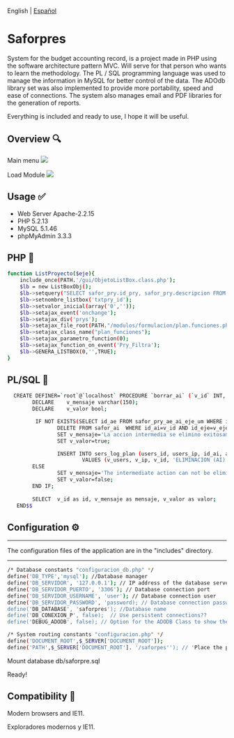 English | [Español](./README.es-US.md)


# Saforpres
System for the budget accounting record, is a project made in PHP using the software architecture pattern MVC. Will serve for that person who wants to learn the methodology. The PL / SQL programming language was used to manage the information in MySQL for better control of the data. The ADOdb library set was also implemented to provide more portability, speed and ease of connections. The system also manages email and PDF libraries for the generation of reports.

Everything is included and ready to use, I hope it will be useful.

## Overview :mag:
Main menu
![](https://raw.githubusercontent.com/delfinworks/saforpres/master/images/saforpre1.jpg)

Load Module
![](https://raw.githubusercontent.com/delfinworks/saforpres/master/images/saforpre2.jpg)

## Usage :white_check_mark:
- Web Server Apache-2.2.15
- PHP 5.2.13
- MySQL 5.1.46
- phpMyAdmin 3.3.3 

## PHP :eyes:
```bash
function ListProyecto($eje){				
	include_once(PATH.'/gui/ObjetoListBox.class.php');
	$lb = new ListBoxObj();
	$lb->setquery("SELECT safor_pry.id_pry, safor_pry.descripcion FROM safor_pry WHERE (safor_pry.id_eje=".$eje.") ORDER BY safor_pry.id_pry");
	$lb->setnombre_listbox('txtpry_id');
	$lb->setvalor_inicial(array('0',''));
	$lb->setajax_event('onchange');
	$lb->setajax_div('prys');
	$lb->setajax_file_root(PATH."/modulos/formulacion/plan.funciones.php");
	$lb->setajax_class_name("plan_funciones");
	$lb->setajax_parametro_function(0);
	$lb->setajax_function_on_event('Pry_Filtra');
	$lb->GENERA_LISTBOX(0,'',TRUE);				
}
```

## PL/SQL :eyes:
```bash
  CREATE DEFINER=`root`@`localhost` PROCEDURE `borrar_ai` (`v_id` INT, `v_eje` INT, `v_users` VARCHAR(15), `v_ip` VARCHAR(20))  BEGIN
        DECLARE    v_mensaje varchar(150);
        DECLARE    v_valor bool;

         IF NOT EXISTS(SELECT id_ae FROM safor_pry_ae_ai_eje_um WHERE id_ai=v_id AND id_eje=v_eje) THEN
                DELETE FROM safor_ai  WHERE id_ai=v_id AND id_eje=v_eje;
                SET v_mensaje='La accion intermedia se elimino exitosamente. ';
                SET v_valor=true;

                INSERT INTO sers_log_plan (users_id, users_ip, id_ai, accion, id_eje)
                        VALUES (v_users, v_ip, v_id, 'ELIMINACION (AI)', v_eje);
        ELSE
                SET v_mensaje='The intermediate action can not be eliminated, there are units of measure associated with it';
                SET v_valor=false;
        END IF;
        
        SELECT  v_id as id, v_mensaje as mensaje, v_valor as valor;
   END$$
```

## Configuration :gear:

****************************************************************************************
The configuration files of the application are in the "includes" directory.
****************************************************************************************
```bash
/* Database constants "configuracion_db.php" */
define('DB_TYPE','mysql'); //Database manager
define('DB_SERVIDOR', '127.0.0.1'); // IP address of the database server
define('DB_SERVIDOR_PUERTO', '3306'); // Database connection port
define('DB_SERVIDOR_USERNAME', 'user'); // Database connection user
define('DB_SERVIDOR_PASSWORD', 'password); // Database connection password
define('DB_DATABASE', 'saforpres'); //Database name
define('DB_CONEXION_P', false);  // Use persistent connections??
define('DEBUG_ADODB', false); // Option for the ADODB Class to show the errors thrown
```
```bash
/* System routing constants "configuracion.php" */
define('DOCUMENT_ROOT',$_SERVER['DOCUMENT_ROOT']);
define('PATH',$_SERVER['DOCUMENT_ROOT']. '/saforpes''); // 'Place the path where the system is located from the root directory
```

Mount database db/saforpre.sql

Ready!

## Compatibility :triangular_ruler:

Modern browsers and IE11.

Exploradores modernos y IE11.
